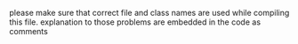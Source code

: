 please make sure that correct file and class names are used while compiling this file.
explanation to those problems are embedded in the code as comments

